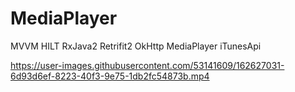 # MediaPlayer 
MVVM
HILT
RxJava2
Retrifit2
OkHttp
MediaPlayer
iTunesApi

https://user-images.githubusercontent.com/53141609/162627031-6d93d6ef-8223-40f3-9e75-1db2fc54873b.mp4

